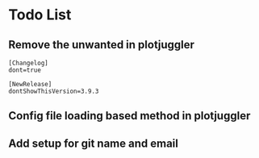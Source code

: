 # Todo List


## Remove the unwanted in plotjuggler

```
[Changelog]
dont=true

[NewRelease]
dontShowThisVersion=3.9.3
```

## Config file loading based method in plotjuggler


## Add setup for git name and email